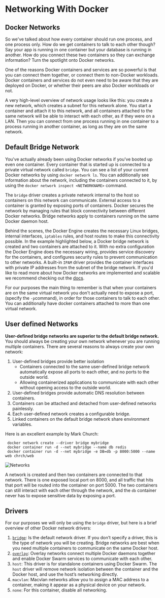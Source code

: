 # Networking With Docker

## Docker Networks

So we've talked about how every container should run one process, and one
process only. How do we get containers to talk to each other though? Say your
app is running in one container but your database is running in another. How do
you connect these two containers so they can exchange information? Turn the
spotlight onto Docker networks.

One of the reasons Docker containers and services are so powerful is that you
can connect them together, or connect them to non-Docker workloads. Docker
containers and services do not even need to be aware that they are deployed on
Docker, or whether their peers are also Docker workloads or not.

A very high-level overview of network usage looks like this: you create a new
network, which creates a subnet for this network alone. You start a container
and attach it to this network, and all containers attached to the same network
will be able to interact with each other, as if they were on a LAN. Then you can
connect from one process running in one container to a process running in
another container, as long as they are on the same network.

## Default Bridge Network

You've actually already been using Docker networks if you've booted up even one
container. Every container that is started up is connected to a private virtual
network called `bridge`. You can see a list of your current Docker networks by
using `docker network ls`. You can additionally see information about the
network, including the containers connected to it, by using the
`docker network inspect <NETWORKNAME>` command.

The `bridge` driver creates a private network internal to the host so containers
on this network can communicate. External access to a container is granted by
exposing ports of containers. Docker secures the network by managing rules that
block connectivity between different Docker networks. Bridge networks apply to
containers running on the same Docker daemon host.

Behind the scenes, the Docker Engine creates the necessary Linux bridges,
internal interfaces, `iptables` rules, and host routes to make this connectivity
possible. In the example highlighted below, a Docker bridge network is created
and two containers are attached to it. With no extra configuration the Docker
Engine does the necessary wiring, provides service discovery for the containers,
and configures security rules to prevent communication to other networks. A
built-in `IPAM` driver provides the container interfaces with private IP
addresses from the subnet of the bridge network. If you'd like to read more
about how Docker networks are implemented and scalable we recommend checking out
the [docs][network-docs].

For our purposes the main thing to remember is that when your containers are on
the same virtual network you don't actually need to expose a port, (specify the
`-p`command), in order for those containers to talk to each other. You can
additionally have docker containers attached to more than one virtual network.

[nat]: https://en.wikipedia.org/wiki/Network_address_translation
[network-docs]: https://success.docker.com/article/networking

## User defined Networks

**User-defined bridge networks are superior to the default bridge network.** You
should always be creating your own network whenever you are running multiple
containers. There are several reasons to always create your own network:

1. User-defined bridges provide better isolation
   - Containers connected to the same user-defined bridge network automatically
     expose all ports to each other, and no ports to the outside world.
   - Allowing containerized applications to communicate with each other without
     opening access to the outside world.
2. User-defined bridges provide automatic DNS resolution between containers.
3. Containers can be attached and detached from user-defined networks
   painlessly.
4. Each user-defined network creates a configurable bridge.
5. Linked containers on the default bridge network share environment variables.

Here is an excellent example by Mark Church:

```ssh
 docker network create --driver bridge mybridge
 docker container run -d --net mybridge --name db redis
 docker container run -d --net mybridge -e DB=db -p 8000:5000 --name web chrch/web
```

![Networks](https://assets.aaonline.io/Docker/docker-network.png)

A network is created and then two containers are connected to that network.
There is one exposed local port on 8000, and all traffic that hits that port
will be routed into the container on port 5000. The two containers can still
interact with each other through the network, and the `db` container never has
to expose sensitive data by exposing a port.

## Drivers

For our purposes we will only be using the `bridge` driver, but here is a brief
overview of other Docker network drivers:

1. [`bridge`][bridge]: Is the default network driver. If you don’t specify a
   driver, this is the type of network you will be creating. Bridge networks are
   best when you need multiple containers to communicate on the same Docker
   host.
1. [`overlay`][overlay]: Overlay networks connect multiple Docker daemons
   together and enable Docker Swarm services to communicate with each other.
1. `host`: This driver is for standalone containers using Docker Swarm. The
   `host` driver will remove network isolation between the container and the
   Docker host, and use the host’s networking directly.
1. `macvlan`: Macvlan networks allow you to assign a MAC address to a container,
   making it appear as a physical device on your network.
1. `none`: For this container, disable all networking.

[bridge]: https://docs.docker.com/network/bridge/
[overlay]: https://docs.docker.com/network/overlay/

